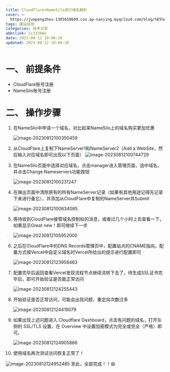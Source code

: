 ```yaml
---
title: CloudFlare+NameSilo进行域名解析
cover: >-
  https://junpengzhou-1305658609.cos.ap-nanjing.myqcloud.com/blog/%E5%A4%8F%E6%97%A5%E8%8D%B7%E5%8F%B6%E4%B8%8B%E6%BD%9C%E6%B0%B4-cover.webp
tags: 建站经验
categories: 技术分享
abbrlink: 2c13306e
date: 2023-08-12 10:00:20
updated: 2023-08-12 10:00:20
---
```

# 一、 前提条件
* CloudFlare账号注册
* NameSilo账号注册
# 二、 操作步骤

1. 在NameSilo中申请一个域名，对比起来NameSilo上的域名购买更加优惠

   ![image-20230812100350459](https://junpengzhou-1305658609.cos.ap-nanjing.myqcloud.com/blog/image-20230812100350459.png)

2. 从CloudFlare上复制下NameServer1和NameServer2（Add a WebSite，然后输入对应域名即可出现以下页面）
   ![image-20230812100744729](https://junpengzhou-1305658609.cos.ap-nanjing.myqcloud.com/blog/image-20230812100744729.png)

3. 在NameSilo页面中选择对应域名，点击manager进入管理页面，选中域名，并点击Change Nameservers功能按钮

   ![image-20230812100231247](https://junpengzhou-1305658609.cos.ap-nanjing.myqcloud.com/blog/image-20230812100231247.png)

4. 在弹出页面中清除原有的所有NameServer记录（如果有其他用途记得先记录下来进行备忘），并添加从CloudFlare中复制的NameServer并Submit
   
   ![image-20230812100634085](https://junpengzhou-1305658609.cos.ap-nanjing.myqcloud.com/blog/image-20230812100634085.png)
   
5. 等待收到CloudFlare接管域名控制权的消息，或者过几个小时上去查看一下，如果显示Great new！即可继续下一步
   
   ![image-20230812105952000](https://junpengzhou-1305658609.cos.ap-nanjing.myqcloud.com/blog/image-20230812105952000.png) 
   
6. 之后在CloudFlare中的DNS Records管理页中，配置站点的CNAME指向，配置方式按Vercel中自定义域名时Vercel所给出的提示进行配置即可
   
   ![image-20230812123956463](https://junpengzhou-1305658609.cos.ap-nanjing.myqcloud.com/blog/image-20230812123956463.png)
   
7. 配置完毕后返回查看Vercel发现流程节点继续流转下去了，待生成SSL证书完毕后，即可开始验证是否能正常访问
   
   ![image-20230812124255443](https://junpengzhou-1305658609.cos.ap-nanjing.myqcloud.com/blog/image-20230812124255443.png)
   
8. 开始验证是否正常访问，可能会出现问题，重定向次数过多
   
   ![image-20230812124419079](https://junpengzhou-1305658609.cos.ap-nanjing.myqcloud.com/blog/image-20230812124419079.png)
   
9. 如果出现上述问题进入 Cloudflare Dashboard，点击有问题的域名，打开左侧的 SSL/TLS 设置，在 Overview 中设置加密模式为完全或完全（严格）即可。

   ![image-20230812124905866](https://junpengzhou-1305658609.cos.ap-nanjing.myqcloud.com/blog/image-20230812124905866.png)

10. 使用域名再次测试访问恢复正常了！

![image-20230812124952485](https://junpengzhou-1305658609.cos.ap-nanjing.myqcloud.com/blog/image-20230812124952485.png)
至此，全部完成！！:laughing: